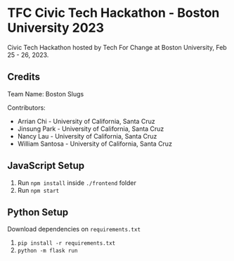 # TFC Civic Tech Hackathon - Boston University 2023

Civic Tech Hackathon hosted by Tech For Change at Boston University, Feb 25 - 26, 2023.

## Credits

Team Name: Boston Slugs

Contributors:
- Arrian Chi - University of California, Santa Cruz
- Jinsung Park - University of California, Santa Cruz
- Nancy Lau - University of California, Santa Cruz
- William Santosa - University of California, Santa Cruz

## JavaScript Setup

1. Run `npm install` inside `./frontend` folder
2. Run `npm start`

## Python Setup

Download dependencies on `requirements.txt`

1. `pip install -r requirements.txt`
2. `python -m flask run`